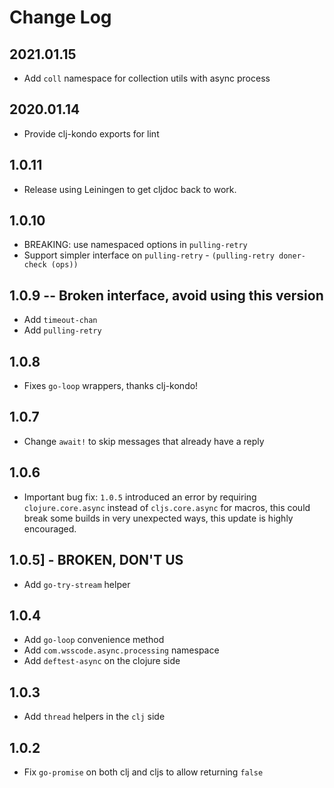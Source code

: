 # Change Log

## 2021.01.15
- Add `coll` namespace for collection utils with async process

## 2020.01.14
- Provide clj-kondo exports for lint

## 1.0.11
- Release using Leiningen to get cljdoc back to work.

## 1.0.10
- BREAKING: use namespaced options in `pulling-retry`
- Support simpler interface on `pulling-retry` - `(pulling-retry doner-check (ops))`

## 1.0.9 -- Broken interface, avoid using this version
- Add `timeout-chan`
- Add `pulling-retry`

## 1.0.8
- Fixes `go-loop` wrappers, thanks clj-kondo!

## 1.0.7
- Change `await!` to skip messages that already have a reply

## 1.0.6
- Important bug fix: `1.0.5` introduced an error by requiring `clojure.core.async`
 instead of `cljs.core.async` for macros, this could break some builds in very 
 unexpected ways, this update is highly encouraged.

## 1.0.5] - BROKEN, DON'T US
- Add `go-try-stream` helper

## 1.0.4
- Add `go-loop` convenience method
- Add `com.wsscode.async.processing` namespace
- Add `deftest-async` on the clojure side

## 1.0.3
- Add `thread` helpers in the `clj` side

## 1.0.2
- Fix `go-promise` on both clj and cljs to allow returning `false`
